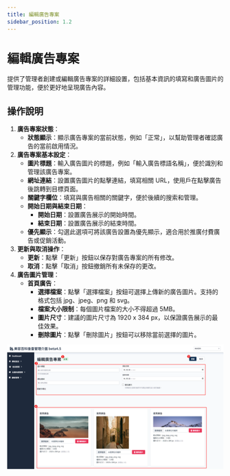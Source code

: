 ```yaml
---
title: 編輯廣告專案
sidebar_position: 1.2
---
```


# 編輯廣告專案

提供了管理者創建或編輯廣告專案的詳細設置，包括基本資訊的填寫和廣告圖片的管理功能，便於更好地呈現廣告內容。

## 操作說明

1. **廣告專案狀態**：
    - **狀態顯示**：顯示廣告專案的當前狀態，例如「正常」，以幫助管理者確認廣告的當前啟用情況。
2. **廣告專案基本設定**：
    - **圖片標題**：輸入廣告圖片的標題，例如「輸入廣告標語名稱」，便於識別和管理該廣告專案。
    - **網址連結**：設置廣告圖片的點擊連結，填寫相關 URL，使用戶在點擊廣告後跳轉到目標頁面。
    - **關鍵字欄位**：填寫與廣告相關的關鍵字，便於後續的搜索和管理。
    - **開始日期與結束日期**：
        - **開始日期**：設置廣告展示的開始時間。
        - **結束日期**：設置廣告展示的結束時間。
    - **優先顯示**：勾選此選項可將該廣告設置為優先顯示，適合用於推廣付費廣告或促銷活動。
3. **更新與取消操作**：
    - **更新**：點擊「更新」按鈕以保存對廣告專案的所有修改。
    - **取消**：點擊「取消」按鈕撤銷所有未保存的更改。
4. **廣告圖片管理**：
    - **首頁廣告**：
        - **選擇檔案**：點擊「選擇檔案」按鈕可選擇上傳新的廣告圖片。支持的格式包括 jpg、jpeg、png 和 svg。
        - **檔案大小限制**：每個圖片檔案的大小不得超過 5MB。
        - **圖片尺寸**：建議的圖片尺寸為 1920 x 384 px，以保證廣告展示的最佳效果。
        - **刪除圖片**：點擊「刪除圖片」按鈕可以移除當前選擇的圖片。

![編輯廣告專案](./img/advert-case-edit.png)
